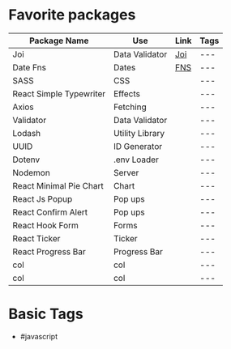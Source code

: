 # Favorite packages
| Package Name | Use | Link | Tags |
|---|---|---|---| 
| Joi | Data Validator | [Joi](https://www.npmjs.com/package/joi) |---|
| Date Fns | Dates | [FNS](https://www.npmjs.com/package/date-fns)|---|
|SASS | CSS | []() |---|
|React Simple Typewriter | Effects | []() |---|
|Axios | Fetching | []() |---|
|Validator | Data Validator | []() |---|
|Lodash | Utility Library | []() |---|
|UUID | ID Generator | []() |---|
|Dotenv | .env Loader | []() |---|
|Nodemon | Server | []() |---|
|React Minimal Pie Chart | Chart | []() |---|
|React Js Popup | Pop ups | []() |---|
|React Confirm Alert | Pop ups | []() |---|
|React Hook Form | Forms | []() |---|
|React Ticker | Ticker | []() |---|
|React Progress Bar | Progress Bar | []() |---|
|col | col | []() |---|
|col | col | []() |---|







# Basic Tags
- #javascript 